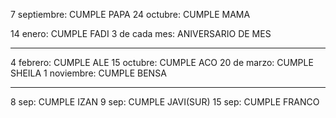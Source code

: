 7 septiembre: CUMPLE PAPA
24 octubre: CUMPLE MAMA

14 enero: CUMPLE FADI
3 de cada mes: ANIVERSARIO DE MES
___
4 febrero: CUMPLE ALE
15 octubre: CUMPLE ACO
20 de marzo: CUMPLE SHEILA
1 noviembre: CUMPLE BENSA
___
8 sep: CUMPLE IZAN
9 sep: CUMPLE JAVI(SUR)
15 sep: CUMPLE FRANCO
